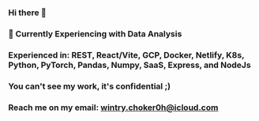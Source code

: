 ### Hi there 👋

### 🌱 Currently Experiencing with Data Analysis
### Experienced in: REST, React/Vite, GCP, Docker, Netlify, K8s, Python, PyTorch, Pandas, Numpy, SaaS, Express, and NodeJs
### You can't see my work, it's confidential ;)
### Reach me on my email: wintry.choker0h@icloud.com
<!--
**anasassi119/anasassi119** is a ✨ _special_ ✨ repository because its `README.md` (this file) appears on your GitHub profile.

Here are some ideas to get you started:

- 🔭 I’m currently working on ...
### 🌱 I’m currently learning ...
- 👯 I’m looking to collaborate on ...
- 🤔 I’m looking for help with ...
- 💬 Ask me about ...
- 📫 How to reach me: ...
- 😄 Pronouns: ...
- ⚡ Fun fact: ...
-->
